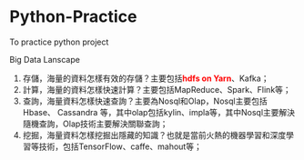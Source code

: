 # Python-Practice
To practice python project

Big Data Lanscape
1.	存儲，海量的資料怎樣有效的存儲？主要包括<font color="red"><strong>hdfs on Yarn</strong></font>、Kafka；
2.	計算，海量的資料怎樣快速計算？主要包括MapReduce、Spark、Flink等；
3.	查詢，海量資料怎樣快速查詢？主要為Nosql和Olap，Nosql主要包括Hbase、 Cassandra 等，其中olap包括kylin、impla等，其中Nosql主要解決隨機查詢，Olap技術主要解決關聯查詢；
4.	挖掘，海量資料怎樣挖掘出隱藏的知識？也就是當前火熱的機器學習和深度學習等技術，包括TensorFlow、caffe、mahout等；
